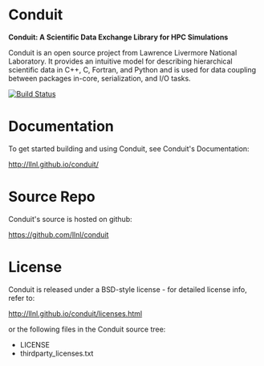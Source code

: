 
Conduit
===========

**Conduit: A Scientific Data Exchange Library for HPC Simulations**

Conduit is an open source project from Lawrence Livermore National Laboratory. It provides an intuitive model for describing hierarchical scientific data in C++, C, Fortran, and Python and is used for data coupling between packages in-core, serialization, and I/O tasks.

[![Build Status](https://travis-ci.org/LLNL/conduit.png)](https://travis-ci.org/LLNL/conduit)


Documentation 
=================

To get started building and using Conduit, see Conduit's Documentation:

http://llnl.github.io/conduit/


Source Repo
=================

Conduit's source is hosted on github:

https://github.com/llnl/conduit


License
===========

Conduit is released under a BSD-style license - for detailed license info, refer to:

http://llnl.github.io/conduit/licenses.html

or the following files in the Conduit source tree:
- LICENSE
- thirdparty_licenses.txt







